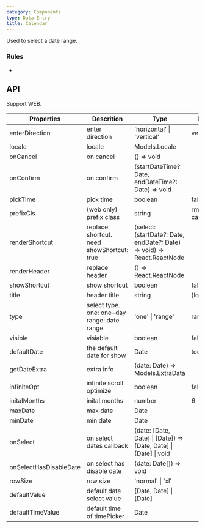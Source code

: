 ```yaml
---
category: Components
type: Data Entry
title: Calendar
---
```


Used to select a date range.

### Rules
-

## API

Support WEB.

Properties | Descrition | Type | Default | Required
-----------|------------|------|--------|--------
enterDirection|enter direction |'horizontal' \| 'vertical'| vertical|false
locale|locale|Models.Locale||false
onCancel|on cancel|() => void||false
onConfirm|on confirm|(startDateTime?: Date, endDateTime?: Date) => void||false
pickTime|pick time|boolean| false|false
prefixCls|(web only) prefix class|string| rmc-calendar|false
renderShortcut|replace shortcut. need showShortcut: true|(select: (startDate?: Date, endDate?: Date) => void) => React.ReactNode||false
renderHeader|replace header|() => React.ReactNode||false
showShortcut|show shortcut|boolean| false|false
title|header title|string| {locale.title}|false
type|select type. one: one-day range: date range|'one' \| 'range'| range|false
visible|visiable|boolean| false|false
defaultDate|the default date for show|Date| today|false
getDateExtra|extra info|(date: Date) => Models.ExtraData||false
infiniteOpt|infinite scroll optimize|boolean| false|false
initalMonths|inital months|number| 6|false
maxDate|max date|Date||false
minDate|min date|Date||false
onSelect | on select dates callback | (date: \[Date, Date\] \| \[Date\]) => \[Date, Date\] \| \[Date\] \| void | | false
onSelectHasDisableDate|on select has disable date|(date: Date[]) => void||false
rowSize|row size|'normal' \| 'xl'||false
defaultValue | default date select value | \[Date, Date\] \| \[Date\] | | false
defaultTimeValue|default time of timePicker|Date||false

